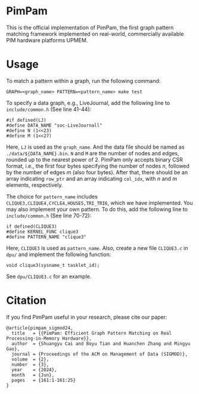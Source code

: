 # PimPam

This is the official implementation of PimPam, the first graph pattern matching framework implemented on real-world, commercially available PIM hardware platforms UPMEM.

# Usage
To match a pattern within a graph, run the following command:
```
GRAPH=<graph_name> PATTERN=<pattern_name> make test
```

To specify a data graph, e.g., LiveJournal, add the following line to ``include/common.h`` (See line 41-44):
```
#if defined(LJ)
#define DATA_NAME "soc-LiveJournall"
#define N (1<<23)
#define M (1<<27)
```
Here, ``LJ`` is used as the ``graph_name``. And the data file should be named as ``./data/${DATA_NAME}.bin``. ``N`` and ``M`` are the number of nodes and edges, rounded up to the nearest power of 2. PimPam only accepts binary CSR format, i.e., the first four bytes specifying the number of nodes $n$, followed by the number of edges $m$ (also four bytes). After that, there should be an array indicating ``row_ptr`` and an array indicating ``col_idx``, with $n$ and $m$ elements, respectively.

The choice for ``pattern_name`` includes ``CLIQUE3,CLIQUE4,CYCLE4,HOUSE5,TRI_TRI6``, which we have implemented. You may also implement your own pattern. To do this, add the following line to ``include/common.h`` (See line 70-72):
```
if defined(CLIQUE3)
#define KERNEL_FUNC clique3
#define PATTERN_NAME "clique3"
```
Here, ``CLIQUE3`` is used as ``pattern_name``. Also, create a new file ``CLIQUE3.c`` in ``dpu/`` and implement the following function:
```
void clique3(sysname_t tasklet_id);
```
See ``dpu/CLIQUE3.c`` for an example.

# Citation
If you find PimPam useful in your research, please cite our paper:
```
@article{pimpam_sigmod24,
  title   = {{PimPam: Efficient Graph Pattern Matching on Real Processing-in-Memory Hardware}},
  author  = {Shuangyu Cai and Boyu Tian and Huanchen Zhang and Mingyu Gao},
  journal = {Proceedings of the ACM on Management of Data (SIGMOD)},
  volume  = {2},
  number  = {3},
  year    = {2024},
  month   = {Jun},
  pages   = {161:1-161:25}
}
```
